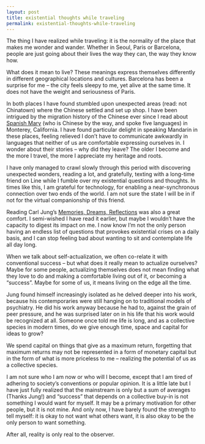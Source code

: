 ```yaml
---
layout: post
title: existential thoughts while traveling
permalink: existential-thoughts-while-traveling
---
```

The thing I have realized while traveling: it is the normality of the place that makes me wonder and wander. Whether in Seoul, Paris or Barcelona, people are just going about their lives the way they can, the way they know how.

What does it mean to live? These meanings express themselves differently in different geographical locations and cultures. Barcelona has been a surprise for me – the city feels sleepy to me, yet alive at the same time. It does not have the weight and seriousness of Paris. 

In both places I have found stumbled upon unexpected areas (read: not Chinatown) where the Chinese settled and set up shop. I have been intrigued by the migration history of the Chinese ever since I read about [Spanish Mary](http://www.sfgate.com/performance/article/Red-Altar-Chinese-immigrants-history-comes-alive-6270740.php) (who is Chinese by the way, and spoke five languages) in Monterey, California. I have found particular delight in speaking Mandarin in these places, feeling relieved I don’t have to communicate awkwardly in languages that neither of us are comfortable expressing ourselves in. I wonder about their stories – why did they leave? The older I become and the more I travel, the more I appreciate my heritage and roots.

I have only managed to crawl slowly through this period with discovering unexpected wonders, reading a lot, and gratefully, texting with a long-time friend on Line while I fumble over my existential questions and thoughts. In times like this, I am grateful for technology, for enabling a near-synchronous connection over two ends of the world. I am not sure the state I will be in if not for the virtual companionship of this friend. 

Reading Carl Jung’s [Memories, Dreams, Reflections](https://en.wikipedia.org/wiki/Memories,_Dreams,_Reflections) was also a great comfort. I semi-wished I have read it earlier, but maybe I wouldn’t have the capacity to digest its impact on me. I now know I’m not the only person having an endless list of questions that provokes existential crises on a daily basis, and I can stop feeling bad about wanting to sit and contemplate life all day long. 

When we talk about self-actualization, we often co-relate it with conventional success – but what does it really mean to actualize ourselves? Maybe for some people, actualizing themselves does not mean finding what they love to do and making a comfortable living out of it, or becoming a “success”. Maybe for some of us, it means living on the edge all the time. 

Jung found himself increasingly isolated as he delved deeper into his work, because his contemporaries were still hanging on to traditional models of psychiatry. He did his work anyway because he had to, against the grain of peer pressure, and he was surprised later on in his life that his work would be recognized at all. Someone once told me life is long, and as a collective species in modern times, do we give enough time, space and capital for ideas to grow? 

We spend capital on things that give as a maximum return, forgetting that maximum returns may not be represented in a form of monetary capital but in the form of what is more priceless to me – realizing the potential of us as a collective species. 

I am not sure who I am now or who will I become, except that I am tired of adhering to society’s conventions or popular opinion. It is a little late but I have just fully realized that the mainstream is only but a sum of averages (Thanks Jung!) and “success” that depends on a collective buy-in is not something I would want for myself. It may be a primary motivation for other people, but it is not mine. And only now, I have barely found the strength to tell myself: it is okay to not want what others want, it is also okay to be the only person to want something.

After all, reality is only real to the observer.
